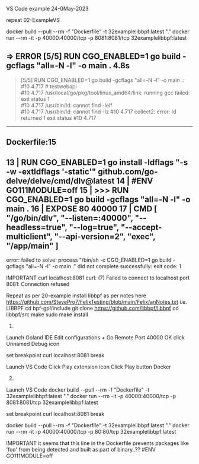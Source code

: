 VS Code example
24-0May-2023

repeat 02-ExampleVS

docker build --pull --rm -f "Dockerfile" -t 32examplelibbpf:latest "."
docker run --rm -it -p 40000:40000/tcp -p 8081:8081/tcp 32examplelibbpf:latest


=> ERROR [5/5] RUN CGO_ENABLED=1 go build -gcflags "all=-N -l" -o main .                                       4.8s
------                                                                                                               
> [5/5] RUN CGO_ENABLED=1 go build -gcflags "all=-N -l" -o main .:                                                  
#10 4.717 # testwebapi                                                                                               
#10 4.717 /usr/local/go/pkg/tool/linux_amd64/link: running gcc failed: exit status 1                                 
#10 4.717 /usr/bin/ld: cannot find -lelf                                                                             
#10 4.717 /usr/bin/ld: cannot find -lz
#10 4.717 collect2: error: ld returned 1 exit status
#10 4.717
------
Dockerfile:15
--------------------
13 |     RUN CGO_ENABLED=1 go install -ldflags "-s -w -extldflags '-static'" github.com/go-delve/delve/cmd/dlv@latest
14 |     #ENV GO111MODULE=off
15 | >>> RUN CGO_ENABLED=1 go build -gcflags "all=-N -l" -o main .
16 |     EXPOSE 80 40000
17 |     CMD [ "/go/bin/dlv", "--listen=:40000", "--headless=true", "--log=true", "--accept-multiclient", "--api-version=2", "exec", "/app/main" ]
--------------------
error: failed to solve: process "/bin/sh -c CGO_ENABLED=1 go build -gcflags \"all=-N -l\" -o main ." did not complete successfully: exit code: 1



IMPORTANT
curl localhost:8081
curl: (7) Failed to connect to localhost port 8081: Connection refused

Repeat as per 20-example
install libbpf as per notes here
https://github.com/StevePro7/FelixTesting/blob/main/Felix/anNotes.txt
i.e.
LIBBPF
cd bpf-gpl/include
git clone https://github.com/libbpf/libbpf
cd libbpf/src
make
sudo make install


01.
Launch Goland IDE
Edit configurations
+
Go Remote
Port 40000
OK
click Unnamed Debug icon

set breakpoint
curl localhost:8081
break


Launch VS Code
Click Play extension icon
Click Play button Docker


02.
Launch VS Code
docker build --pull --rm -f "Dockerfile" -t 32examplelibbpf:latest "."
docker run --rm -it -p 40000:40000/tcp -p 8081:8081/tcp 32examplelibbpf:latest

set breakpoint
curl localhost:8081
break


docker build --pull --rm -f "Dockerfile" -t 32examplelibbpf:latest "."
docker run --rm -it -p 40000:40000/tcp -p 80:80/tcp 32examplelibbpf:latest

IMPORTANT
it seems that this line in the Dockerfile prevents packages like 'foo'
from being detected and built as part of binary..??
#ENV GO111MODULE=off
